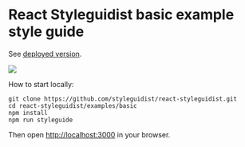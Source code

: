 # React Styleguidist basic example style guide

See [deployed version](http://react-styleguidist.js.org/).

![](http://wow.sapegin.me/3q0F1Y1P321k/Image%202016-04-12%20at%207.25.03%20PM.png)

How to start locally:

```
git clone https://github.com/styleguidist/react-styleguidist.git
cd react-styleguidist/examples/basic
npm install
npm run styleguide
```

Then open [http://localhost:3000](http://localhost:3000) in your browser.
